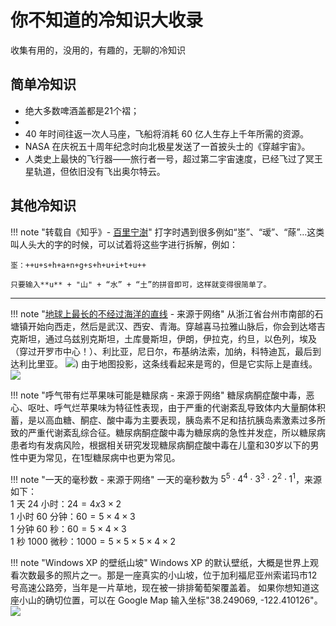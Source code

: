 # 你不知道的冷知识大收录

收集有用的，没用的，有趣的，无聊的冷知识

## 简单冷知识

+ 绝大多数啤酒盖都是21个褶；
+ 
+ 40 年时间往返一次人马座，飞船将消耗 60 亿人生存上千年所需的资源。
+ NASA 在庆祝五十周年纪念时向北极星发送了一首披头士的《穿越宇宙》。
+ 人类史上最快的飞行器——旅行者一号，超过第二宇宙速度，已经飞过了冥王星轨道，但依旧没有飞出奥尔特云。



## 其他冷知识

!!! note "转载自《知乎》- [百里宁澍](https://www.zhihu.com/people/chen-li-jun-23-36/answers/by_votes)"
    打字时遇到很多例如“埊”、“叆”、“蒢”…这类叫人头大的字的时候，可以试着将这些字进行拆解，例如：
    

    埊：++u+s+h+a+n+g+s+h+u+i+t+u++
    
    只要输入**u** + "山" + “水” + “土”的拼音即可，这样就变得很简单了。

----

!!! note "[地球上最长的不经过海洋的直线](http://www.thatsmags.com/china/post/10356/the-longest-straight-path-on-earth-starts-in-east-china-ends-in-liberia) - 来源于网络"
    从浙江省台州市南部的石塘镇开始向西走，然后是武汉、西安、青海。穿越喜马拉雅山脉后，你会到达塔吉克斯坦，通过乌兹别克斯坦，土库曼斯坦，伊朗，伊拉克，约旦，以色列，埃及（穿过开罗市中心！）、利比亚，尼日尔，布基纳法索，加纳，科特迪瓦，最后到达利比里亚。
![](http://online.thatsmags.com/uploads/content/1506/9356/straight-line.jpg))
    由于地图投影，这条线看起来是弯的，但是它实际上是直线。
    ![](https://cdn.jsdelivr.net/gh/mahoo12138/js-css-cdn/docs-images/line2.jpg)



!!! note "呼气带有烂苹果味可能是糖尿病 - 来源于网络"
    糖尿病酮症酸中毒，恶心、呕吐、呼气烂苹果味为特征性表现，由于严重的代谢紊乱导致体内大量酮体积蓄，是以高血糖、酮症、酸中毒为主要表现，胰岛素不足和拮抗胰岛素激素过多所致的严重代谢紊乱综合征。糖尿病酮症酸中毒为糖尿病的急性并发症，所以糖尿病患者均有发病风险，根据相关研究发现糖尿病酮症酸中毒在儿童和30岁以下的男性中更为常见，在1型糖尿病中也更为常见。



!!! note "一天的毫秒数 - 来源于网络"
    一天的毫秒数为 $5^5 \cdot 4^4 \cdot 3^3 \cdot 2^2 \cdot 1^1$，来源如下：<br> 1 天 24 小时：$24 = 4 x 3 \times 2$<br> 1 小时 60 分钟：$60 = 5 \times 4 \times 3$<br> 1 分钟 60 秒：$60 = 5 \times 4 \times 3$<br> 1 秒 1000 微秒：$1000 = 5 \times 5 \times 5 \times 4 \times 2$

!!! note "Windows XP 的壁纸山坡"
    Windows XP 的默认壁纸，大概是世界上观看次数最多的照片之一。那是一座真实的小山坡，位于加利福尼亚州索诺玛市12号高速公路旁，当年是一片草地，现在被一排排葡萄架覆盖着。
如果你想知道这座小山的确切位置，可以在 Google Map 输入坐标"38.249069, -122.410126"。
![](https://cdn.beekka.com/blogimg/asset/202102/bg2021022708.jpg)





